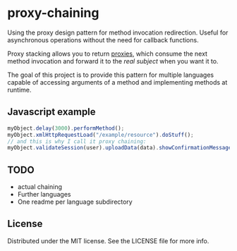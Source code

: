 proxy-chaining
==============

Using the proxy design pattern for method invocation redirection. Useful for asynchronous operations without the need for callback functions.

Proxy stacking allows you to return [proxies](http://en.wikipedia.org/wiki/Proxy_pattern), which consume the next method invocation and forward it to the _real subject_ when you want it to.

The goal of this project is to provide this pattern for multiple languages capable of accessing arguments of a method and implementing methods at runtime. 

## Javascript example
``` javascript
myObject.delay(3000).performMethod();
myObject.xmlHttpRequestLoad("/example/resource").doStuff();
// and this is why I call it proxy chaining:
myObject.validateSession(user).uploadData(data).showConfirmationMessage();
```

## TODO

- actual chaining
- Further languages
- One readme per language subdirectory

## License

Distributed under the MIT license. See the LICENSE file for more info.

